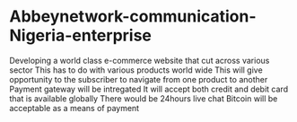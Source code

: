 # Abbeynetwork-communication-Nigeria-enterprise
Developing a world class e-commerce website that cut across various sector
This has to do with various products world wide 
This will give opportunity to the subscriber to navigate from one product to another
Payment gateway will be intregated
It will accept both credit and debit card that is available globally
There would be 24hours live chat
Bitcoin will be acceptable as a means of payment
